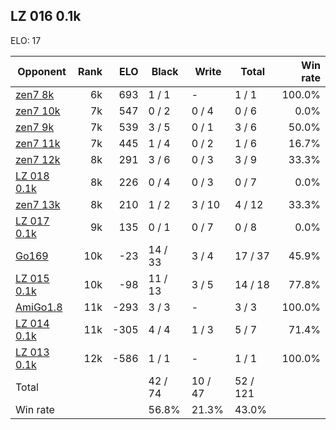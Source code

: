 ## LZ 016 0.1k ##

ELO: 17

Opponent | Rank | ELO | Black | Write | Total | Win rate
---------|-----:|----:|-------|-------|-------|-------:
[zen7 8k](zen7%208k.md) | 6k | 693 | 1 / 1 | - | 1 / 1 | 100.0%
[zen7 10k](zen7%2010k.md) | 7k | 547 | 0 / 2 | 0 / 4 | 0 / 6 | 0.0%
[zen7 9k](zen7%209k.md) | 7k | 539 | 3 / 5 | 0 / 1 | 3 / 6 | 50.0%
[zen7 11k](zen7%2011k.md) | 7k | 445 | 1 / 4 | 0 / 2 | 1 / 6 | 16.7%
[zen7 12k](zen7%2012k.md) | 8k | 291 | 3 / 6 | 0 / 3 | 3 / 9 | 33.3%
[LZ 018 0.1k](LZ%20018%200.1k.md) | 8k | 226 | 0 / 4 | 0 / 3 | 0 / 7 | 0.0%
[zen7 13k](zen7%2013k.md) | 8k | 210 | 1 / 2 | 3 / 10 | 4 / 12 | 33.3%
[LZ 017 0.1k](LZ%20017%200.1k.md) | 9k | 135 | 0 / 1 | 0 / 7 | 0 / 8 | 0.0%
[Go169](Go169.md) | 10k | -23 | 14 / 33 | 3 / 4 | 17 / 37 | 45.9%
[LZ 015 0.1k](LZ%20015%200.1k.md) | 10k | -98 | 11 / 13 | 3 / 5 | 14 / 18 | 77.8%
[AmiGo1.8](AmiGo1.8.md) | 11k | -293 | 3 / 3 | - | 3 / 3 | 100.0%
[LZ 014 0.1k](LZ%20014%200.1k.md) | 11k | -305 | 4 / 4 | 1 / 3 | 5 / 7 | 71.4%
[LZ 013 0.1k](LZ%20013%200.1k.md) | 12k | -586 | 1 / 1 | - | 1 / 1 | 100.0%
Total | | | 42 / 74 | 10 / 47 | 52 / 121 | 
Win rate| | | 56.8% | 21.3% | 43.0% | 
